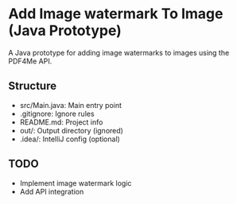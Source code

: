 # Add Image watermark To Image (Java Prototype)

A Java prototype for adding image watermarks to images using the PDF4Me API.

## Structure

- src/Main.java: Main entry point
- .gitignore: Ignore rules
- README.md: Project info
- out/: Output directory (ignored)
- .idea/: IntelliJ config (optional)

## TODO
- Implement image watermark logic
- Add API integration 